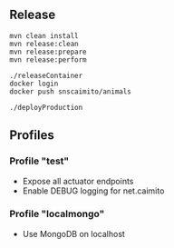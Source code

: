 ## Release

	mvn clean install
	mvn release:clean
	mvn release:prepare
	mvn release:perform
	
	./releaseContainer
	docker login
	docker push snscaimito/animals
	
	./deployProduction

## Profiles

### Profile "test"
- Expose all actuator endpoints
- Enable DEBUG logging for net.caimito

### Profile "localmongo"
- Use MongoDB on localhost 
